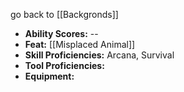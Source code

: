 go back to [[Backgronds]]

- **Ability Scores:** --
- **Feat:** [[Misplaced Animal]]
- **Skill Proficiencies:** Arcana, Survival
- **Tool Proficiencies:** 
- **Equipment:**